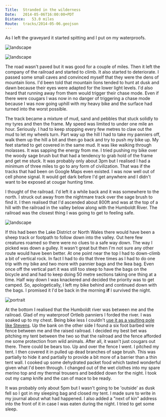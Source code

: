 ```yaml
---
Title:	Stranded in the wilderness
Date:	2014-05-06T16:00:00+PDT
Distance:	53.0 miles
Route:	tracks/2014-05-06.geojson
---
```


As I left the graveyard it started spitting and I put on my waterproofs. 

![landscape](https://farm8.staticflickr.com/7368/14173173306_914636a5b5_z.jpg "Selfie")

![landscape](https://farm8.staticflickr.com/7341/14173176006_4a45fb8948_z.jpg "Heading into wilderness")

The road wasn't paved but it was good for a couple of miles. Then it left the company of the railroad and started to climb. It also started to deteriorate. I passed some small caves and convinced myself that they were the dens of mountain lions. I'd been told that mountain lions tended to hunt at dusk and dawn because their eyes were adapted for the lower light levels. I'd also heard that running away from them would trigger their chase mode. Even if there were cougars I was now in no danger of triggering a chase mode because I was now going uphill with my heavy bike and the surface had turned into the worst possible. 

The track became a mixture of mud, sand and pebbles that stuck solidly to my tyres and then the frame. My speed was limited to under one mile an hour. Seriously. I had to keep stopping every few metres to claw out the mud to let my wheels turn. Part way up the hill I had to take my panniers off, walk them up the hill a bit and then go back and try to push my bike up. My feet started to get covered in the same mud. It was like walking through molasses. It was sapping the energy from me. I tried pushing my bike over the woody sage brush but that had a tendency to grab hold of the frame and get me stuck. It was probably only about 3pm but I realised I had a minimum of three miles to go to any form of civilization. That was if the tracks that had been on Google Maps even existed. I was now well out of cell phone signal. It would get dark before I'd get anywhere and I didn't want to be exposed at cougar hunting time.

I thought of the railroad. I'd left it a while back and it was somewhere to the north. I struck out away from the nightmare track over the sage brush to find it. I then realised that I'd ascended about 800ft and was at the top of a hill with the railroad in the valley below along with the Humboldt River. The railroad was the closest thing I was going to get to feeling safe.

![landscape](https://farm6.staticflickr.com/5153/14196316295_100dedd372_z.jpg "12 mile canyon")

If this had been the Lake District or North Wales there would have been a sheep track or footpath to follow down into the valley. Out here few creatures roamed so there were no clues to a safe way down. The way I picked was down a gulley. It wasn't great but then I'm not sure any other route would have been better. At one point near the top I had to down-climb a bit of vertical rock. In fact I had to do that three times as I had to do one trip with my bike and two more with pannier bags and the Ikea bag. Even once off the vertical part it was still too steep to have the bags on the bicycle and and had to keep doing 50 metre sections taking one thing at a time. Half way down I was knackered and decided the priority was to get camped. So, apologetically, I left my bike behind and continued down with the bags. I promised it I'd be back in the morning __if__ I survived the night.

![portrait](https://farm8.staticflickr.com/7407/14196318005_33a49d61e8_c.jpg "The ~800ft gulley I descended. I abandoned my bike about half way down.")

At the bottom I realised that the Humboldt river was between me and the railroad. Glad of my waterproof Ortleib panniers I forded the river. I was soaked up to my chest. Being bike less I couldn't [use it as a vaulting pole like Stevens](http://www.strudel.org.uk/blog/stevens/000026.shtml). Up the bank on the other side I found a six foot barbed wire fence between me and the raised railroad. I decided my best bet was pitching my tent between the two so that the railroad and the fence afforded me some protection from wild animals. After all, it wasn't just cougars out there. There could be bears too. Up and over the fence I went. I pitched my tent. I then covered it in pulled up dead branches of sage brush. This was partially to hide it and partially to provide a bit more of a barrier than a thin tent wall. I cooked up some dehydrated packet food which tasted wonderful given what I'd been through. I changed out of the wet clothes into my spare merino top and my thermal trousers and bedded down for the night. I took out my camp knife and the can of mace to be ready.

It was probably only about 5pm but I wasn't going to be 'outside' as dusk fell so I got in my sleeping bag and closed my tent. I made sure to write in my journal about what had happened. I also added a "next of kin" address into the front of it in case I was eaten during the night. I tried to get some sleep.